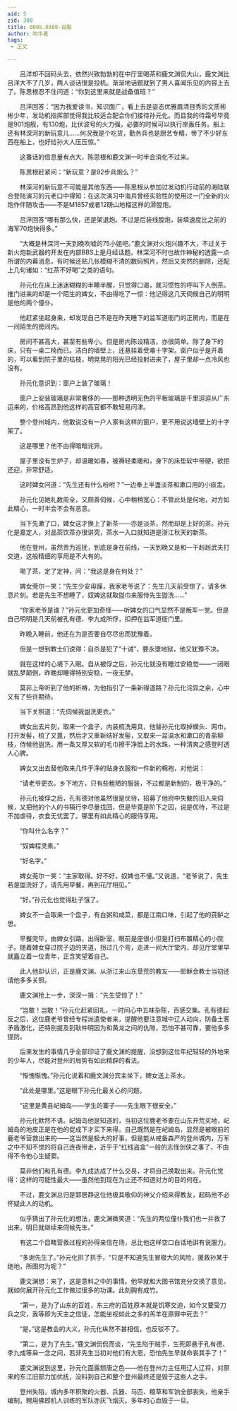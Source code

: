 ```yaml
---
aid: 5
zid: 308
title: 0005.0308-说服
author: 吹牛者
tags: 
 - 正文

---
```




　　吕洋却不回码头去，依然兴致勃勃的在中厅里喝茶和鹿文渊侃大山，鹿文渊比吕洋大不了几岁，两人谈话很是投机。渐渐地话题就到了男人喜闻乐见的内容上去了。陈思根忍不住问道：“你到这里来就是战备值班？”

　　吕洋回答：“因为我爱读书，知识面广，看上去是姿态优雅眉清目秀的文质彬彬少年，发动机指挥部觉得我比较适合配合你们接待孙元化。而且我的待霜号毕竟是901炮舰，有130炮，比伏波号的火力强，必要的时候可以执行岸轰任务。船上还有林深河的新玩意儿……何况我是个吃货，勤务兵也是厨艺专精，带了不少好东西在船上，也好给孙大人压压惊。”

　　这番话的信息量有点大，陈思根和鹿文渊一时半会消化不过来。

　　陈思根赶紧问：“新玩意？是92步兵炮么？”

　　林深河的新玩意不可能是其他东西——陈思根从参加过发动机行动前的海陆联合登陆演习的元老口中得知：在这次演习中海兵曾经实验性的使用过一门全新的火炮作伴随攻击——不是M1857或者12磅山地榴这样的滑膛炮。

　　吕洋回答“哪有那么快，还是架退炮。不过是后装线膛炮，装填速度比之前的海军70炮快得多。”

　　“大概是林深河一天到晚吹嘘的75小姐吧。”鹿文渊对火炮兴趣不大，不过关于新火炮新武器的开发在内部BBS上是月经话题。林深河不时也故作神秘的透露一点所谓的内幕消息，有时候还贴几张模糊不清的数码照片，然后又突然的删除，还配上几句诸如：“红茶不好喝”之类的语句。

　　孙元化在床上迷迷糊糊的半睡半醒，只觉得口渴，就习惯性的呼叫下人倒茶。推门进来的却是一个陌生的婢女，不由得吃了一惊：他记得这几天伺候自己的明明是他的两个僮仆。

　　他赶紧坐起身来，却发现自己不是在昨天睡下的监军道衙门的正房内，而是在一间陌生的房间内。

　　房间不甚高大，甚至有些卑小。但是房内陈设精洁，亦很简单。除了身下的床，只有一桌二椅而已。洁白的墙壁上，还悬挂着受难十字架。窗户似乎是开着的，可以看到院子里的枯枝，明晃晃的阳光已经投射进来了，屋子里却一点冷风也没有。

　　孙元化意识到：窗户上装了玻璃！

　　窗户上安装玻璃是非常奢侈的——那种透明无色的平板玻璃是千里迢迢从广东运来的，价格高昂到他这样的高官都不敢轻易问津。

　　整个登州城内，他敢说没有一户人家有这样的窗户，更不用说这墙壁上的十字架了。

　　这是哪里？他不由得暗暗诧异。

　　屋子里没有生炉子，却温暖如春，被褥轻柔暖和，身下的床垫软中带硬，欲拒还迎，非常舒适。

　　这时婢女问道：“先生还有什么吩咐？”一边奉上半盏淡茶和漱口用的小痰盂。

　　孙元化见她礼数周全，又颇善伺候，心中稍稍宽心：不管此处是何地，对方如此精心，一时半会不会有恶意。

　　当下先漱了口，婢女这才换上了新茶——亦是淡茶，然而却是上好的茶。孙元化是嘉定人，对品茶饮茶亦很讲究，茶水一入口就知道是浙江秋天的新茶。

　　他在登州，虽然贵为巡抚，到底是身在前线，一天到晚又是和一干赳赳武夫打交道，这般精细的享用是不大有的。

　　喝了茶，定了定神，问：“我这是身在何处？”

　　婢女莞尔一笑：“先生少安毋躁，我家老爷说了：先生几天前受惊了，请多休息片刻。若是先生不想睡了，奴婢这就取盥巾来服侍先生盥洗……”

　　“你家老爷是谁？”孙元化更加奇怪——听婢女的口气显然不是叛军一党。但是自己明明是几天前被孔有德、李九成所俘，扣押在监军道衙门里。

　　昨晚入睡前，他还在为是否要自尽尽忠而犹豫着。

　　但是一想到教士们说得：自杀是犯了“十诫”，要永堕地狱，他又犹豫不决。

　　就在这样的心境下入眠。自从被俘之后，孙元化就没有睡过安稳觉——一闭眼就乱梦颠倒，昨晚却睡得特别安稳，一夜无梦。

　　莫非上帝听到了他的祈祷，为他指引了一条新得道路？孙元化诧异之余，心中又有了些许期待。

　　当下关照道：“先伺候我盥洗更衣。”

　　婢女出去片刻，取来一个盒子，内装梳洗用具，他替孙元化取掉幞头、网巾，打开发髻，梳了又蓖，然后才又重新结好发髻，又取来一盆温水和漱口的青盐柳枝，侍候他盥洗，用一条又厚又软的毛巾擦干净脸上的水珠，一种清爽之感登时透人心脾。

　　婢女又出去替他取来几件于净的贴身衣服和一件新的棉袍，对他说：

　　“请老爷更衣。乡下地方，只有些粗陋的服装，不过都是新制的，极干净的。”

　　孙元化被俘之后，孔有德对他虽然很是优待，招募了他府中失散的旧人来伺候，又把他的个人的书稿行李尽量找回，但是毕竟是阶下之囚，说是优待，不过是不加虐待，衣食无忧罢了。哪里有如此精心的服侍享用。

　　“你叫什么名字？”

　　“奴婢程灵素。”

　　“好名字。”

　　婢女莞尔一笑：“主家取得。好不好，奴婢也不懂。”又说道，“老爷说了，先生若是盥洗好了，请先用早餐，再到花厅相见。”

　　“好。”孙元化也觉得肚子饿了。

　　婢女不一会取来一个盘子，有白粥和咸菜，都是江南口味，引起了他的莼鲈之思。

　　早餐完毕，由婢女引路，出得卧室，眼前是座很小但是打扫布置精心的小院子。随着婢女穿过院子边的夹道，拐过几个弯，走进一间大厅堂内，却见厅堂里早就矗立着一位青年，正含笑望着自己。

　　此人他却认识，正是鹿文渊。从浙江来山东垦荒的教友——耶稣会教士当初还请他多多关照。

　　鹿文渊抢上一步，深深一揖：“先生受惊了！”

　　“岂敢！岂敢！”孙元化赶紧回礼，一时间心中五味杂陈，百感交集。孔有德起反之后，这位鹿老爷曾经专程派遣使者来，提醒他要注意城中辽人动向，防备土客矛盾激化，还特别提及到耿仲明因为和黄龙之间的仇隙，恐怕不甚可靠，要他多多提防。

　　后来发生的事情几乎全部印证了鹿文渊的提醒，没想到这位年纪轻轻的外地来的少年人，尽能对登州的局势有如此精辟的看法。

　　“惭愧惭愧。”孙元化说着和鹿文渊分宾主坐下，婢女送上茶水。

　　“此处是哪里。”这是眼下孙元化最关心的问题。

　　“这里是黄县屺姆岛——学生的寨子——先生眼下很安全。”

　　孙元化默然不语。屺姆岛他是知道的，当初这位鹿老爷要在山东开荒买地，屺姆岛的地皮正是在他的促成下才买下来得。自己既然是在屺姆岛，显然是被眼前的鹿老爷营救出来的——这当然是极大的好事，但是能从戒备森严的登州城内，万军之中不知不觉的将自己连夜带走，近乎于“红线盗盒”一般的志怪剑侠之事了，不由得不令他心生疑窦。

　　莫非他们和孔有德。李九成达成了什么交易，才将自己换取出来。孙元化觉得：这样的可能性最大——虽然他到现在为止还不知道对方的目的何在。

　　不过，鹿文渊总归是郭居静这位他极其敬仰的神父介绍来得教友，起码他不必怀疑此人的动机。

　　似乎猜出了孙元化的想法，鹿文渊微笑道：“先生的两位僮仆我们也一并救了出来，明日就继续来伺候先生。”

　　有这二个目睹营救过程的孙得亲信在场，总比他这样空口白话地讲有说服力。

　　“多谢先生了。”孙元化拱了拱手，“只是不知道先生冒极大的风险，援救孙某于绝地，所图何为呢？”

　　鹿文渊想：来了，这是意料之中的事情。他早就和大图书馆充分交换了意见，就如何展开孙元化工作做过很多的功课。此刻胸有成竹。

　　“第一，是为了山东的百姓，东三府的百姓原本就是饥寒交迫，如今又要受刀兵之灾，我等即为天主之信徒，怎能坐视如此之多的羔羊在原罪中死去？”

　　“是。”这是教会的大义，孙元化纵然不甚相信，也反驳不了。

　　“第二，是为了先生。”鹿文渊侃侃而谈，“先生陷于贼手，生死即悬于孔有德、李九成等枭一念之间，若非先生当初对他们有大恩，恐怕先生早就命丧其手了！”

　　鹿文渊说到这里，孙元化面露颓唐之色——他在登州力主任用辽人辽将，对原来的东江旧部力加优抚，没料到自己和整个登州最终还是毁于这些人之手。

　　登州失陷，城内多年积聚的火器、兵器、马匹、粮草和军饷全部丧失，他亲手编制，聘用佛郎机人训练的军队亦灰飞烟灭。多年的心血毁于一旦。


